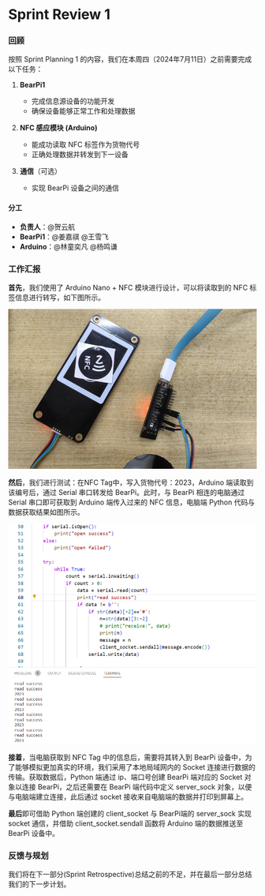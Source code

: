 # Sprint Review 1

### 回顾

按照 Sprint Planning 1 的内容，我们在本周四（2024年7月11日）之前需要完成以下任务：

1. **BearPi1**
   - 完成信息源设备的功能开发
   - 确保设备能够正常工作和处理数据

2. **NFC 感应模块 (Arduino)**
   - 能成功读取 NFC 标签作为货物代号
   - 正确处理数据并转发到下一设备

3. **通信**（可选）
   - 实现 BearPi 设备之间的通信

#### 分工

- **负责人**：@贺云航
- **BearPi1**：@姜嘉祺 @王雪飞
- **Arduino**：@林童奕凡 @杨鸣谦

### 工作汇报

**首先**，我们使用了 Arduino Nano + NFC 模块进行设计，可以将读取到的 NFC 标签信息进行转写，如下图所示。

![Arduino NFC](/project_management/images/2_1_Arduino.png)

**然后**，我们进行测试：在NFC Tag中，写入货物代号：2023，Arduino 端读取到该编号后，通过 Serial 串口转发给 BearPi。此时，与 BearPi 相连的电脑通过 Serial 串口即可获取到 Arduino 端传入过来的 NFC 信息，电脑端 Python 代码与数据获取结果如图所示。

![Arduino Data](/project_management/images/2_2_ArdData.png)

**接着**，当电脑获取到 NFC Tag 中的信息后，需要将其转入到 BearPi 设备中，为了能够模拟更加真实的环境，我们采用了本地局域网内的 Socket 连接进行数据的传输。获取数据后，Python 端通过 ip、端口号创建 BearPi 端对应的 Socket 对象以连接 BearPi，之后还需要在 BearPi 端代码中定义 server_sock 对象，以便与电脑端建立连接，此后通过 socket 接收来自电脑端的数据并打印到屏幕上。

**最后**即可借助 Python 端创建的 client_socket 与 BearPi端的 server_sock 实现 socket 通信，并借助 client_socket.sendall 函数将 Arduino 端的数据推送至 BearPi 设备中。

### 反馈与规划

我们将在下一部分(Sprint Retrospective)总结之前的不足，并在最后一部分总结我们的下一步计划。
